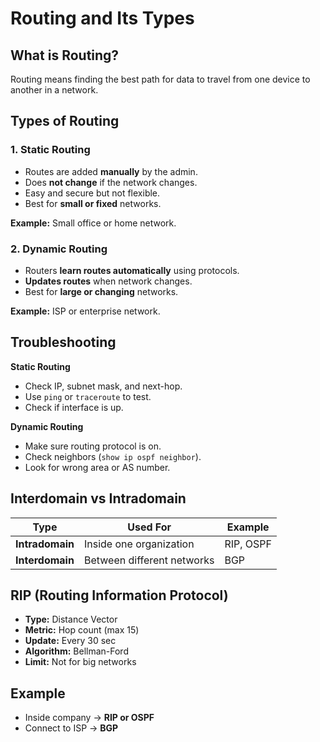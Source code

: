 # Routing and Its Types

## What is Routing?
Routing means finding the best path for data to travel from one device to another in a network.

## Types of Routing

### 1. Static Routing
- Routes are added **manually** by the admin.  
- Does **not change** if the network changes.  
- Easy and secure but not flexible.  
- Best for **small or fixed** networks.  

**Example:** 
Small office or home network.

### 2. Dynamic Routing
- Routers **learn routes automatically** using protocols.  
- **Updates routes** when network changes.  
- Best for **large or changing** networks.  

**Example:** 
ISP or enterprise network.

## Troubleshooting

**Static Routing**
- Check IP, subnet mask, and next-hop.  
- Use `ping` or `traceroute` to test.  
- Check if interface is up.  

**Dynamic Routing**
- Make sure routing protocol is on.  
- Check neighbors (`show ip ospf neighbor`).  
- Look for wrong area or AS number.  

##  Interdomain vs Intradomain 

| Type | Used For | Example |
|------|-----------|----------|
| **Intradomain** | Inside one organization | RIP, OSPF |
| **Interdomain** | Between different networks | BGP |

##  RIP (Routing Information Protocol)
- **Type:** Distance Vector  
- **Metric:** Hop count (max 15)  
- **Update:** Every 30 sec  
- **Algorithm:** Bellman-Ford  
- **Limit:** Not for big networks  

## Example
- Inside company → **RIP or OSPF**  
- Connect to ISP → **BGP**

